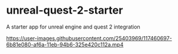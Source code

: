 # unreal-quest-2-starter
A starter app for unreal engine and quest 2 integration

https://user-images.githubusercontent.com/25403969/117460697-6b81e080-af6a-11eb-94b6-325e420c112a.mp4



